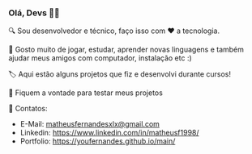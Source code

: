 ### Olá, Devs 👨‍💻

🔍️ Sou desenvolvedor e técnico, faço isso com ❤️ a tecnologia.

💬 Gosto muito de jogar, estudar, aprender novas linguagens e também ajudar meus amigos com computador, instalação etc :)

🏷️ Aqui estão alguns projetos que fiz e desenvolvi durante cursos!

🧠 Fiquem a vontade para testar meus projetos

👔 Contatos: 

- E-Mail: matheusfernandesxlx@gmail.com
- Linkedin: https://www.linkedin.com/in/matheusf1998/
- Portfolio: https://youfernandes.github.io/main/
